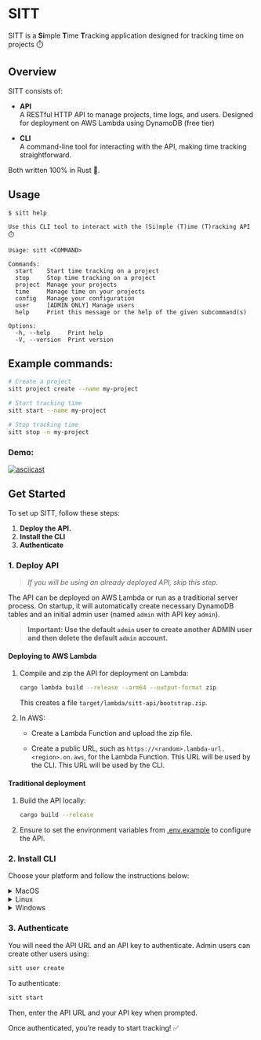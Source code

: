# SITT
SITT is a **Si**mple **T**ime **T**racking application designed for tracking time on projects ⏱️

## Overview
SITT consists of:
  - **API**<br>
  A RESTful HTTP API to manage projects, time logs, and users. Designed for deployment on AWS Lambda using DynamoDB (free tier)

  - **CLI**<br>
    A command-line tool for interacting with the API, making time tracking straightforward.

Both written 100% in Rust 🦀.

## Usage
```
$ sitt help

Use this CLI tool to interact with the (Si)mple (T)ime (T)racking API ⏱️

Usage: sitt <COMMAND>

Commands:
  start    Start time tracking on a project
  stop     Stop time tracking on a project
  project  Manage your projects
  time     Manage time on your projects
  config   Manage your configuration
  user     [ADMIN ONLY] Manage users
  help     Print this message or the help of the given subcommand(s)

Options:
  -h, --help     Print help
  -V, --version  Print version
```
## Example commands:
```bash
# Create a project
sitt project create --name my-project

# Start tracking time
sitt start --name my-project

# Stop tracking time
sitt stop -n my-project
```
### Demo:

[![asciicast](https://asciinema.org/a/BrUqWZ2s8tjN3qV9YNjNWuZW8.svg)](https://asciinema.org/a/BrUqWZ2s8tjN3qV9YNjNWuZW8)

## Get Started
To set up SITT, follow these steps:
1. **Deploy the API.**
2. **Install the CLI**
3. **Authenticate**

### 1. Deploy API
> *If you will be using an already deployed API, skip this step.*

The API can be deployed on AWS Lambda or run as a traditional server process. On startup, it will automatically create necessary DynamoDB tables and an initial admin user (named `admin` with API key `admin`).
> **Important: Use the default `admin` user to create another ADMIN user and then delete the default `admin` account.**

#### Deploying to AWS Lambda
1. Compile and zip the API for deployment on Lambda:

    ```bash
    cargo lambda build --release --arm64 --output-format zip
    ```
    This creates a file `target/lambda/sitt-api/bootstrap.zip`.<br>

2. In AWS:
    - Create a Lambda Function and upload the zip file.

    - Create a public URL, such as `https://<random>.lambda-url.<region>.on.aws`, for the Lambda Function. This URL will be used by the CLI.
    This URL will be used by the CLI.

#### Traditional deployment
1. Build the API locally:
    ```bash
    cargo build --release
    ```
2. Ensure to set the environment variables from [.env.example](.env.example) to configure the API.



### 2. Install CLI
Choose your platform and follow the instructions below:
<details>
<summary>MacOS</summary>
<br>

1. Download the sitt and allow it to be executed:

    ```bash
    sudo curl -L "https://github.com/williamwinkler/sitt/releases/latest/download/sitt-macos" -o /usr/local/bin/sitt
    sudo chmod +x /usr/local/bin/sitt
    ```

2. Verify installation:
    ```bash
    sitt --help
    ```

3. Troubleshoot

    If macOS quarantines the binary, allow execution by running:
    ```bash
    sudo xattr -rd com.apple.quarantine /usr/local/bin/sitt
    ```
</details>

<details>
<summary>Linux</summary>
<br>

1. Download the sitt and allow it to be executed:

    ```bash
    mkdir -p ~/.local/bin || true
    curl -L "https://github.com/williamwinkler/sitt/releases/latest/download/sitt-linux" -o ~/.local/bin/sitt
    chmod +x ~/.local/bin/sitt
    export PATH="$HOME/.local/bin:$PATH"  # Ensure ~/.local/bin is in your PATH
    ```

2. Verify installation
    ```bash
    sitt --help
    ```
</details>


<details>
<summary>Windows</summary>
<br>

1. Download `sitt`

    Using PowerShell, download the `sitt` executable to your local `bin` folder:
    ```powershell
    Invoke-WebRequest -Uri "https://github.com/williamwinkler/sitt/releases/latest/download/sitt-windows.exe" -OutFile "$Env:USERPROFILE\bin\sitt.exe"
    ```

2. Ensure `$Env:USERPROFILE\bin` is in your PATH

    To make sure `sitt` is accessible from any PowerShell session, add `$Env:USERPROFILE\bin` to your PATH environment variable.

- **Temporarily** (for the current session only):
  ```powershell
  $env:Path += ";$Env:USERPROFILE\bin"
  ```

- **Permanently** (for all future sessions):
  ```powershell
  [Environment]::SetEnvironmentVariable("Path", "$env:Path;$Env:USERPROFILE\bin", [EnvironmentVariableTarget]::User)
  ```

    > **Note**: Adding it permanently ensures `sitt` is accessible from any terminal in the future.

3. Verify Installation

    After adding the path, verify that `sitt` is properly installed by running:
    ```powershell
    sitt --help
    ```

    If you see the help information, the installation is successful!

4. Restart PowerShell (if needed)

    If the `sitt` command is not immediately recognized, close and reopen PowerShell or any terminal you are using to refresh the environment variables.
</details>


### 3. Authenticate
You will need the API URL and an API key to authenticate. Admin users can create other users using:
```bash
sitt user create
```

To authenticate:
```bash
sitt start
```
Then, enter the API URL and your API key when prompted.

Once authenticated, you’re ready to start tracking! ✅
